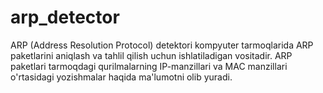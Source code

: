 # arp_detector
ARP (Address Resolution Protocol) detektori kompyuter tarmoqlarida ARP paketlarini aniqlash va tahlil qilish uchun ishlatiladigan vositadir. ARP paketlari tarmoqdagi qurilmalarning IP-manzillari va MAC manzillari o'rtasidagi yozishmalar haqida ma'lumotni olib yuradi.
